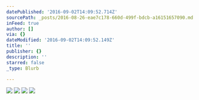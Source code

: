 ```yaml
---
datePublished: '2016-09-02T14:09:52.714Z'
sourcePath: _posts/2016-08-26-eae7c178-660d-499f-bdcb-a16151657090.md
inFeed: true
author: []
via: {}
dateModified: '2016-09-02T14:09:52.149Z'
title: ''
publisher: {}
description: ''
starred: false
_type: Blurb

---
```

![](https://the-grid-user-content.s3-us-west-2.amazonaws.com/39fe9b79-6fe4-4810-8885-3f88635fe5c2.jpg)
![](https://the-grid-user-content.s3-us-west-2.amazonaws.com/dffbd278-5325-499a-be4c-3a95df400f0f.jpg)
![](https://imgflo.herokuapp.com/graph/vahj1ThiexotieMo/1a3fefa11ae12ce506b1bf37f506ddd7/croprotate.jpg?cropheight=2348&cropwidth=3525&degrees=0&input=https%3A%2F%2Fthe-grid-user-content.s3-us-west-2.amazonaws.com%2F0a7dc884-37e9-44dc-91ee-6d6f97602f83.jpg&x=0&y=0)
![](https://the-grid-user-content.s3-us-west-2.amazonaws.com/a7b5b7ec-55bc-499f-8bbc-12abf7c40d67.jpg)